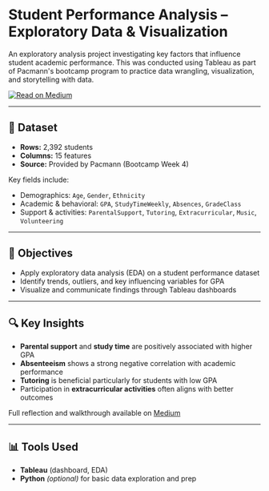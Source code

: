 # Student Performance Analysis – Exploratory Data & Visualization

An exploratory analysis project investigating key factors that influence student academic performance. This was conducted using Tableau as part of Pacmann's bootcamp program to practice data wrangling, visualization, and storytelling with data.

[![Read on Medium](https://img.shields.io/badge/Read-Medium-12100E?style=flat&logo=medium)](https://medium.com/@kakaeru.chan/sekolah-data-pacmann-project-student-performance-analysis-f32e1da365a4)

---

## 📁 Dataset

- **Rows:** 2,392 students
- **Columns:** 15 features
- **Source:** Provided by Pacmann (Bootcamp Week 4)

Key fields include:
- Demographics: `Age`, `Gender`, `Ethnicity`
- Academic & behavioral: `GPA`, `StudyTimeWeekly`, `Absences`, `GradeClass`
- Support & activities: `ParentalSupport`, `Tutoring`, `Extracurricular`, `Music`, `Volunteering`

---

## 🎯 Objectives

- Apply exploratory data analysis (EDA) on a student performance dataset
- Identify trends, outliers, and key influencing variables for GPA
- Visualize and communicate findings through Tableau dashboards

---

## 🔍 Key Insights

- **Parental support** and **study time** are positively associated with higher GPA
- **Absenteeism** shows a strong negative correlation with academic performance
- **Tutoring** is beneficial particularly for students with low GPA
- Participation in **extracurricular activities** often aligns with better outcomes

Full reflection and walkthrough available on [Medium](https://medium.com/@kakaeru.chan/sekolah-data-pacmann-project-student-performance-analysis-f32e1da365a4)

---

## 📊 Tools Used

- **Tableau** (dashboard, EDA)
- **Python** *(optional)* for basic data exploration and prep
